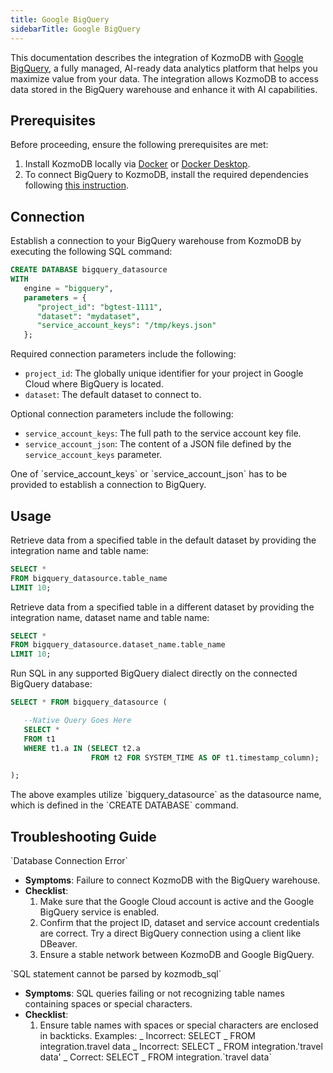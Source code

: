 ```yaml
---
title: Google BigQuery
sidebarTitle: Google BigQuery
---
```


This documentation describes the integration of KozmoDB with [Google BigQuery](https://cloud.google.com/bigquery?hl=en), a fully managed, AI-ready data analytics platform that helps you maximize value from your data.
The integration allows KozmoDB to access data stored in the BigQuery warehouse and enhance it with AI capabilities.

## Prerequisites

Before proceeding, ensure the following prerequisites are met:

1. Install KozmoDB locally via [Docker](/setup/self-hosted/docker) or [Docker Desktop](/setup/self-hosted/docker-desktop).
2. To connect BigQuery to KozmoDB, install the required dependencies following [this instruction](/setup/self-hosted/docker#install-dependencies).

## Connection

Establish a connection to your BigQuery warehouse from KozmoDB by executing the following SQL command:

```sql
CREATE DATABASE bigquery_datasource
WITH
   engine = "bigquery",
   parameters = {
      "project_id": "bgtest-1111",
      "dataset": "mydataset",
      "service_account_keys": "/tmp/keys.json"
   };
```

Required connection parameters include the following:

- `project_id`: The globally unique identifier for your project in Google Cloud where BigQuery is located.
- `dataset`: The default dataset to connect to.

Optional connection parameters include the following:

- `service_account_keys`: The full path to the service account key file.
- `service_account_json`: The content of a JSON file defined by the `service_account_keys` parameter.

<Note>
  One of `service_account_keys` or `service_account_json` has to be provided to
  establish a connection to BigQuery.
</Note>

## Usage

Retrieve data from a specified table in the default dataset by providing the integration name and table name:

```sql
SELECT *
FROM bigquery_datasource.table_name
LIMIT 10;
```

Retrieve data from a specified table in a different dataset by providing the integration name, dataset name and table name:

```sql
SELECT *
FROM bigquery_datasource.dataset_name.table_name
LIMIT 10;
```

Run SQL in any supported BigQuery dialect directly on the connected BigQuery database:

```sql
SELECT * FROM bigquery_datasource (

   --Native Query Goes Here
   SELECT *
   FROM t1
   WHERE t1.a IN (SELECT t2.a
                  FROM t2 FOR SYSTEM_TIME AS OF t1.timestamp_column);

);
```

<Note>
  The above examples utilize `bigquery_datasource` as the datasource name, which
  is defined in the `CREATE DATABASE` command.
</Note>

## Troubleshooting Guide

<Warning>
`Database Connection Error`

- **Symptoms**: Failure to connect KozmoDB with the BigQuery warehouse.
- **Checklist**:
  1. Make sure that the Google Cloud account is active and the Google BigQuery service is enabled.
  2. Confirm that the project ID, dataset and service account credentials are correct. Try a direct BigQuery connection using a client like DBeaver.
  3. Ensure a stable network between KozmoDB and Google BigQuery.
     </Warning>

<Warning>
`SQL statement cannot be parsed by kozmodb_sql`

- **Symptoms**: SQL queries failing or not recognizing table names containing spaces or special characters.
- **Checklist**:
  1. Ensure table names with spaces or special characters are enclosed in backticks.
     Examples:
     _ Incorrect: SELECT _ FROM integration.travel data
     _ Incorrect: SELECT _ FROM integration.'travel data'
     _ Correct: SELECT _ FROM integration.\`travel data\`
     </Warning>
